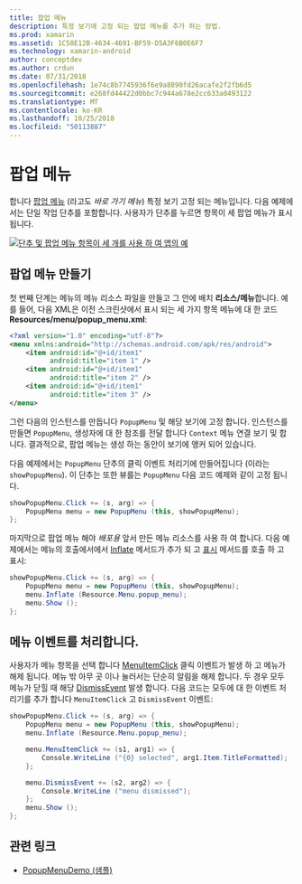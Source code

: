 ```yaml
---
title: 팝업 메뉴
description: 특정 보기에 고정 되는 팝업 메뉴를 추가 하는 방법.
ms.prod: xamarin
ms.assetid: 1C58E12B-4634-4691-BF59-D5A3F6B0E6F7
ms.technology: xamarin-android
author: conceptdev
ms.author: crdun
ms.date: 07/31/2018
ms.openlocfilehash: 1e74c8b7745936f6e9a8890fd26acafe2f2fb6d5
ms.sourcegitcommit: e268fd44422d0bbc7c944a678e2cc633a0493122
ms.translationtype: MT
ms.contentlocale: ko-KR
ms.lasthandoff: 10/25/2018
ms.locfileid: "50113887"
---
```

# <a name="popup-menu"></a>팝업 메뉴

합니다 [팝업 메뉴](https://developer.xamarin.com/api/type/Android.Widget.PopupMenu/) (라고도 _바로 가기 메뉴_) 특정 보기 고정 되는 메뉴입니다. 다음 예제에서는 단일 작업 단추를 포함합니다. 사용자가 단추를 누르면 항목이 세 팝업 메뉴가 표시 됩니다.

[![단추 및 팝업 메뉴 항목이 세 개를 사용 하 여 앱의 예](popup-menu-images/01-app-example-sml.png)](popup-menu-images/01-app-example.png#lightbox)


## <a name="creating-a-popup-menu"></a>팝업 메뉴 만들기

첫 번째 단계는 메뉴의 메뉴 리소스 파일을 만들고 그 안에 배치 **리소스/메뉴**합니다. 예를 들어, 다음 XML은 이전 스크린샷에서 표시 되는 세 가지 항목 메뉴에 대 한 코드 **Resources/menu/popup_menu.xml**:

```xml
<?xml version="1.0" encoding="utf-8"?>
<menu xmlns:android="http://schemas.android.com/apk/res/android">
    <item android:id="@+id/item1"
          android:title="item 1" />
    <item android:id="@+id/item1"
          android:title="item 2" />
    <item android:id="@+id/item1"
          android:title="item 3" />
</menu>
```

그런 다음의 인스턴스를 만듭니다 `PopupMenu` 및 해당 보기에 고정 합니다. 인스턴스를 만들면 `PopupMenu`, 생성자에 대 한 참조를 전달 합니다 `Context` 메뉴 연결 보기 및 합니다. 결과적으로, 팝업 메뉴는 생성 하는 동안이 보기에 앵커 되어 있습니다.

다음 예제에서는 `PopupMenu` 단추의 클릭 이벤트 처리기에 만들어집니다 (이라는 `showPopupMenu`). 이 단추는 또한 뷰를는 `PopupMenu` 다음 코드 예제와 같이 고정 됩니다.

```csharp
showPopupMenu.Click += (s, arg) => {
    PopupMenu menu = new PopupMenu (this, showPopupMenu);
};
```

마지막으로 팝업 메뉴 해야 *배포용* 앞서 만든 메뉴 리소스를 사용 하 여 합니다. 다음 예제에서는 메뉴의 호출에서에서 [Inflate](https://developer.xamarin.com/api/member/Android.Views.LayoutInflater.Inflate/p/System.Int32/Android.Views.ViewGroup/) 메서드가 추가 되 고 [표시](https://developer.xamarin.com/api/member/Android.Widget.PopupMenu.Show%28%29/) 메서드를 호출 하 고 표시:

```csharp
showPopupMenu.Click += (s, arg) => {
    PopupMenu menu = new PopupMenu (this, showPopupMenu);
    menu.Inflate (Resource.Menu.popup_menu);
    menu.Show ();
};
```


## <a name="handling-menu-events"></a>메뉴 이벤트를 처리합니다.

사용자가 메뉴 항목을 선택 합니다 [MenuItemClick](https://developer.xamarin.com/api/event/Android.Widget.PopupMenu.MenuItemClick/) 클릭 이벤트가 발생 하 고 메뉴가 해제 됩니다. 메뉴 밖 아무 곳 이나 눌러서는 단순히 알림을 해제 합니다. 두 경우 모두 메뉴가 닫힐 때 해당 [DismissEvent](https://developer.xamarin.com/api/member/Android.Widget.PopupMenu.Dismiss%28%29/) 발생 합니다. 다음 코드는 모두에 대 한 이벤트 처리기를 추가 합니다 `MenuItemClick` 고 `DismissEvent` 이벤트:

```csharp
showPopupMenu.Click += (s, arg) => {
    PopupMenu menu = new PopupMenu (this, showPopupMenu);
    menu.Inflate (Resource.Menu.popup_menu);

    menu.MenuItemClick += (s1, arg1) => {
        Console.WriteLine ("{0} selected", arg1.Item.TitleFormatted);
    };

    menu.DismissEvent += (s2, arg2) => {
        Console.WriteLine ("menu dismissed");
    };
    menu.Show ();
};
```



## <a name="related-links"></a>관련 링크

- [PopupMenuDemo (샘플)](https://developer.xamarin.com/samples/monodroid/PopupMenuDemo/)
